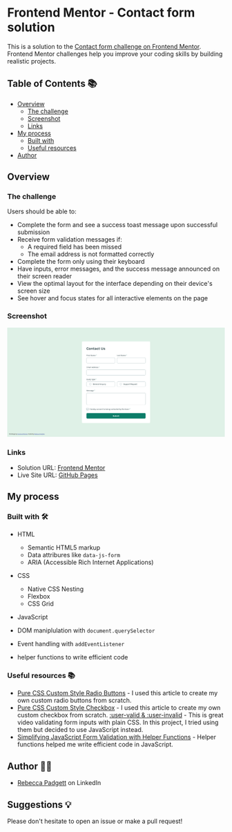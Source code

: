 # Frontend Mentor - Contact form solution

This is a solution to the [Contact form challenge on Frontend Mentor](https://www.frontendmentor.io/challenges/contact-form--G-hYlqKJj). Frontend Mentor challenges help you improve your coding skills by building realistic projects. 

## Table of Contents 📚

- [Overview](#overview)
  - [The challenge](#the-challenge)
  - [Screenshot](#screenshot)
  - [Links](#links)
- [My process](#my-process)
  - [Built with](#built-with)
  - [Useful resources](#useful-resources)
- [Author](#author)



## Overview

### The challenge

Users should be able to:

- Complete the form and see a success toast message upon successful submission
- Receive form validation messages if:
  - A required field has been missed
  - The email address is not formatted correctly
- Complete the form only using their keyboard
- Have inputs, error messages, and the success message announced on their screen reader
- View the optimal layout for the interface depending on their device's screen size
- See hover and focus states for all interactive elements on the page

### Screenshot

![Desktop Preview](./desktop.png)



### Links

- Solution URL: [Frontend Mentor]()
- Live Site URL: [GitHub Pages]()

## My process

### Built with 🛠️
- HTML
  - Semantic HTML5 markup
  - Data attribures like `data-js-form` 
  - ARIA (Accessible Rich Internet Applications)

- CSS 
  - Native CSS Nesting
  - Flexbox
  - CSS Grid

- JavaScript
 - DOM maniplulation with `document.querySelector`
 - Event handling with `addEventListener` 
 - helper functions to write efficient code




### Useful resources 📚

- [Pure CSS Custom Style Radio Buttons](https://moderncss.dev/pure-css-custom-styled-radio-buttons/) - I used this article to create my own custom radio buttons from scratch.
- [Pure CSS Custom Style Checkbox](https://moderncss.dev/pure-css-custom-checkbox-style/) - I used this article to create my own custom checkbox from scratch.
[:user-valid & :user-invalid](https://www.youtube.com/shorts/jStzo0tlr6Y) - This is great video validating form inputs with plain CSS. In this project, I tried using them but decided to use JavaScript instead. 
- [Simplifying JavaScript Form Validation with Helper Functions](https://clouddevs.com/javascript/form-validation-with-helper-functions/) - Helper functions helped me write efficient code in JavaScript. 



## Author 👩‍💻
- [Rebecca Padgett](https://linkedin.com/in/rebeccapadgett121) on LinkedIn

## Suggestions 💡
Please don't hesitate to open an issue or make a pull request!


